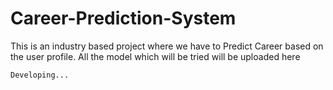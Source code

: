 # Career-Prediction-System
This is an industry based project where we have to Predict Career based on the user profile.
All the model  which will be tried will be uploaded here

`Developing...`
